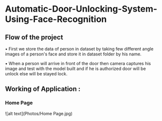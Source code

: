 # Automatic-Door-Unlocking-System-Using-Face-Recognition

## Flow of the project
• First we store the data of person in dataset by taking few different angle images of a person's face and store it in dataset folder by his name.

• When a person will arrive in front of the door then camera captures his image and test with the model built and if he is authorized door will be unlock else will be stayed lock.

## Working of Application :

### Home Page
![alt text](Photos/Home Page.jpg)
